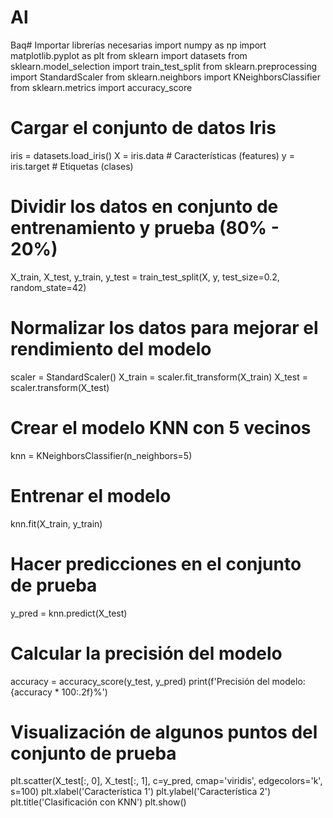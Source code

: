 # Al
Baq# Importar librerías necesarias
import numpy as np
import matplotlib.pyplot as plt
from sklearn import datasets
from sklearn.model_selection import train_test_split
from sklearn.preprocessing import StandardScaler
from sklearn.neighbors import KNeighborsClassifier
from sklearn.metrics import accuracy_score

# Cargar el conjunto de datos Iris
iris = datasets.load_iris()
X = iris.data  # Características (features)
y = iris.target  # Etiquetas (clases)

# Dividir los datos en conjunto de entrenamiento y prueba (80% - 20%)
X_train, X_test, y_train, y_test = train_test_split(X, y, test_size=0.2, random_state=42)

# Normalizar los datos para mejorar el rendimiento del modelo
scaler = StandardScaler()
X_train = scaler.fit_transform(X_train)
X_test = scaler.transform(X_test)

# Crear el modelo KNN con 5 vecinos
knn = KNeighborsClassifier(n_neighbors=5)

# Entrenar el modelo
knn.fit(X_train, y_train)

# Hacer predicciones en el conjunto de prueba
y_pred = knn.predict(X_test)

# Calcular la precisión del modelo
accuracy = accuracy_score(y_test, y_pred)
print(f'Precisión del modelo: {accuracy * 100:.2f}%')

# Visualización de algunos puntos del conjunto de prueba
plt.scatter(X_test[:, 0], X_test[:, 1], c=y_pred, cmap='viridis', edgecolors='k', s=100)
plt.xlabel('Característica 1')
plt.ylabel('Característica 2')
plt.title('Clasificación con KNN')
plt.show()


